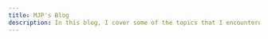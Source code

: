 ```yaml
---
title: MJP's Blog
description: In this blog, I cover some of the topics that I encountered both in my professional and personal life. Topics of interest include Technology, Finance, Productivity, and Career.
---
```


